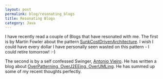 ```yaml
---
layout: post
permalink: blog/resonating_blogs
title: Resonating Blogs
category: Java
---
```


<p>
I have recently read a couple of Blogs that have resonated with me. The first is by Martin Fowler about the pattern <a href="http://www.martinfowler.com/bliki/SunkCostDrivenArchitecture.html">SunkCostDrivenArchitecture</a>. I wish I could have every dollar I have personally seen wasted on this pattern - I could retire tomorrow! :-)

</p>
<p>
The second is by a self confessed Swinger, <a href="http://blogs.sun.com/roller/page/swinger/20040608#there_we_go">Antonio Vieiro</a>. He has written a blog about <a href="http://blogs.sun.com/roller/page/swinger/20040614#overdoing_things">OverPatterning, OverJ2EEing, OverUMLing</a>. He has summed up some of my recent thoughts perfectly.

</p>

